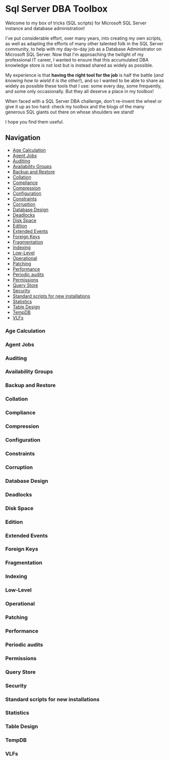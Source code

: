 # Sql Server DBA Toolbox
Welcome to my box of tricks (SQL scripts) for Microsoft SQL Server instance and database administration!

I've put considerable effort, over many years, into creating my own scripts, as well as adapting the efforts of many other talented folk in the SQL Server community, to help with my day-to-day job as a Database Administrator on Microsoft SQL Server. Now that I'm approaching the twilight of my professional IT career, I wanted to ensure that this accumulated DBA knowledge store is not lost but is instead shared as widely as possible.

My experience is that **having the right tool for the job** is half the battle (*and knowing how to wield it is the other!*), and so I wanted to be able to share as widely as possible these tools that I use: some every day, some frequently, and some only occasionally. But they all deserve a place in my toolbox!

When faced with a SQL Server DBA challenge, don't re-invent the wheel or give it up as too hard: check my toolbox and the blogs of the many generous SQL giants out there on whose shoulders we stand!

I hope you find them useful.

## Navigation
- [Age Calculation](#age-calculation)
- [Agent Jobs](#agent-jobs)
- [Auditing](#auditing)
- [Availability Groups](#availability-groups)
- [Backup and Restore](#backup-and-restore)
- [Collation](#collation)
- [Compliance](#compliance)
- [Compression](#compression)
- [Configuration](#configuration)
- [Constraints](#constraints)
- [Corruption](#corruption)
- [Database Design](#database-design)
- [Deadlocks](#deadlocks)
- [Disk Space](#disk-space)
- [Edition](#edition)
- [Extended Events](#extended-events)
- [Foreign Keys](#foreign-keys)
- [Fragmentation](#fragmentation)
- [Indexing](#indexing)
- [Low-Level](#low-level)
- [Operational](#operational)
- [Patching](#patching)
- [Performance](#performance)
- [Periodic audits](#periodic-audits)
- [Permissions](#permissions)
- [Query Store](#query-store)
- [Security](#security)
- [Standard scripts for new installations](#standard-scripts-for-new-installations)
- [Statistics](#statistics)
- [Table Design](#table-design)
- [TempDB](#tempdb)
- [VLFs](#vlfs)

### Age Calculation
### Agent Jobs
### Auditing
### Availability Groups
### Backup and Restore
### Collation
### Compliance
### Compression
### Configuration
### Constraints
### Corruption
### Database Design
### Deadlocks
### Disk Space
### Edition
### Extended Events
### Foreign Keys
### Fragmentation
### Indexing
### Low-Level
### Operational
### Patching
### Performance
### Periodic audits
### Permissions
### Query Store
### Security
### Standard scripts for new installations
### Statistics
### Table Design
### TempDB
### VLFs
